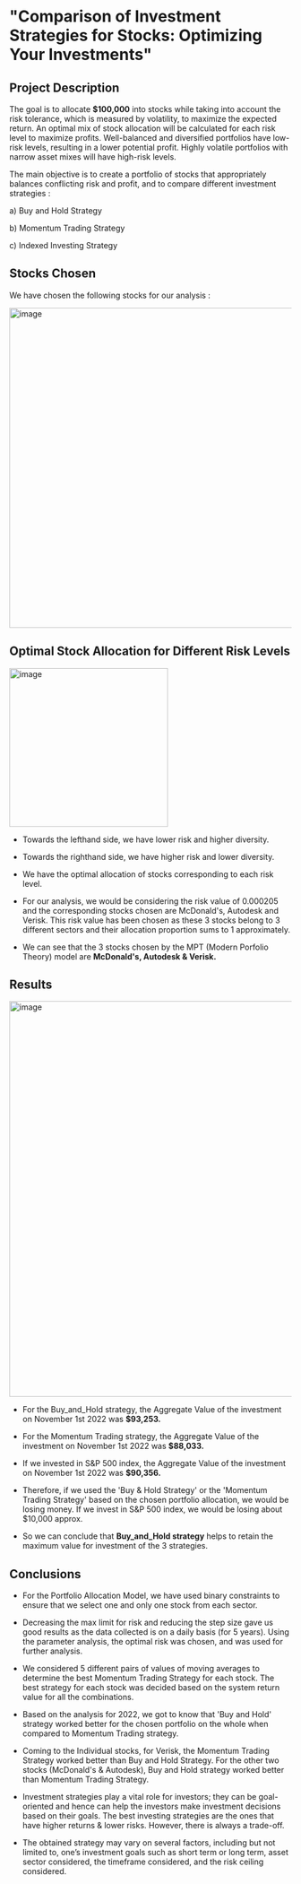 # **"Comparison of Investment Strategies for Stocks: Optimizing Your Investments"**


## **Project Description**

The goal is to allocate **$100,000** into stocks while taking into account the risk tolerance, which is measured by volatility, to maximize the expected return. An optimal mix of stock allocation will be calculated for each risk level to maximize profits. Well-balanced and diversified portfolios have low-risk levels, resulting in a lower potential profit. Highly volatile portfolios with narrow asset mixes will have high-risk levels.

The main objective is to create a portfolio of stocks that appropriately balances conflicting risk and profit, and to compare different investment strategies : 

a) Buy and Hold Strategy

b) Momentum Trading Strategy

c) Indexed Investing Strategy



## **Stocks Chosen**

We have chosen the following stocks for our analysis :

<img width="571" alt="image" src="https://user-images.githubusercontent.com/70052374/224860009-2f57c4a3-a671-4224-8e3d-b43202124b96.png">



## **Optimal Stock Allocation for Different Risk Levels**

<img width="283" alt="image" src="https://user-images.githubusercontent.com/70052374/224859820-03f28023-424c-4d37-be74-4d6e7622d490.png">


* Towards the lefthand side, we have lower risk and higher diversity.

* Towards the righthand side, we have higher risk and lower diversity.

* We have the optimal allocation of stocks corresponding to each risk level.

* For our analysis, we would be considering the risk value of 0.000205 and the corresponding stocks chosen are McDonald's, Autodesk and Verisk. This risk value has been chosen as these 3 stocks belong to 3 different sectors and their allocation proportion sums to 1 approximately.

* We can see that the 3 stocks chosen by the MPT (Modern Porfolio Theory) model are **McDonald's, Autodesk & Verisk.**


## **Results**

<img width="706" alt="image" src="https://user-images.githubusercontent.com/70052374/224860494-88ea2efb-cdf9-463e-9b1b-e5cf403c88fe.png">


* For the Buy_and_Hold strategy, the Aggregate Value of the investment on November 1st 2022 was **$93,253.**

* For the Momentum Trading strategy, the Aggregate Value of the investment on November 1st 2022 was **$88,033.**

* If we invested in S&P 500 index, the Aggregate Value of the investment on November 1st 2022 was **$90,356.**

* Therefore, if we used the 'Buy & Hold Strategy' or the 'Momentum Trading Strategy' based on the chosen portfolio allocation, we would be losing money. If we invest in S&P 500 index, we would be losing about $10,000 approx.

* So we can conclude that **Buy_and_Hold strategy** helps to retain the maximum value for investment of the 3 strategies.


## **Conclusions**

* For the Portfolio Allocation Model, we have used binary constraints to ensure that we select one and only one stock from each sector.

* Decreasing the max limit for risk and reducing the step size gave us good results as the data collected is on a daily basis (for 5 years). Using the parameter analysis, the optimal risk was chosen, and was used for further analysis.

* We considered 5 different pairs of values of moving averages to determine the best Momentum Trading Strategy for each stock. The best strategy for each stock was decided based on the system return value for all the combinations.

* Based on the analysis for 2022, we got to know that 'Buy and Hold' strategy worked better for the chosen portfolio on the whole when compared to Momentum Trading strategy.

* Coming to the Individual stocks, for Verisk, the Momentum Trading Strategy worked better than Buy and Hold Strategy. For the other two stocks (McDonald's & Autodesk), Buy and Hold strategy worked better than Momentum Trading Strategy.

* Investment strategies play a vital role for investors; they can be goal-oriented and hence can help the investors make investment decisions based on their goals. The best investing strategies are the ones that have higher returns & lower risks. However, there is always a trade-off.

* The obtained strategy may vary on several factors, including but not limited to, one’s investment goals such as short term or long term, asset sector considered, the timeframe considered, and the risk ceiling considered. 
